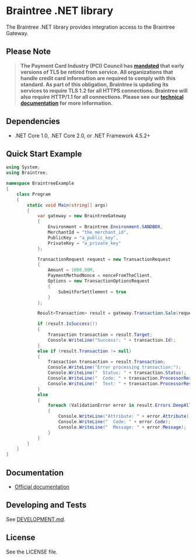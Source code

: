 # Braintree .NET library

The Braintree .NET library provides integration access to the Braintree Gateway.

## Please Note
> **The Payment Card Industry (PCI) Council has [mandated](https://blog.pcisecuritystandards.org/migrating-from-ssl-and-early-tls) that early versions of TLS be retired from service.  All organizations that handle credit card information are required to comply with this standard. As part of this obligation, Braintree is updating its services to require TLS 1.2 for all HTTPS connections. Braintree will also require HTTP/1.1 for all connections. Please see our [technical documentation](https://github.com/paypal/tls-update) for more information.**

## Dependencies

* .NET Core 1.0, .NET Core 2.0, or .NET Framework 4.5.2+

## Quick Start Example

```csharp
using System;
using Braintree;

namespace BraintreeExample
{
    class Program
    {
        static void Main(string[] args)
        {
            var gateway = new BraintreeGateway
            {
                Environment = Braintree.Environment.SANDBOX,
                MerchantId = "the_merchant_id",
                PublicKey = "a_public_key",
                PrivateKey = "a_private_key"
            };

            TransactionRequest request = new TransactionRequest
            {
                Amount = 1000.00M,
                PaymentMethodNonce = nonceFromTheClient,
                Options = new TransactionOptionsRequest
                {
                    SubmitForSettlement = true
                }
            };

            Result<Transaction> result = gateway.Transaction.Sale(request);

            if (result.IsSuccess())
            {
                Transaction transaction = result.Target;
                Console.WriteLine("Success!: " + transaction.Id);
            }
            else if (result.Transaction != null)
            {
                Transaction transaction = result.Transaction;
                Console.WriteLine("Error processing transaction:");
                Console.WriteLine("  Status: " + transaction.Status);
                Console.WriteLine("  Code: " + transaction.ProcessorResponseCode);
                Console.WriteLine("  Text: " + transaction.ProcessorResponseText);
            }
            else
            {
                foreach (ValidationError error in result.Errors.DeepAll())
                {
                    Console.WriteLine("Attribute: " + error.Attribute);
                    Console.WriteLine("  Code: " + error.Code);
                    Console.WriteLine("  Message: " + error.Message);
                }
            }
        }
    }
}
```

## Documentation

* [Official documentation](https://developers.braintreepayments.com/dotnet/sdk/server/overview)

## Developing and Tests

See [DEVELOPMENT.md](DEVELOPMENT.md).

## License

See the LICENSE file.

